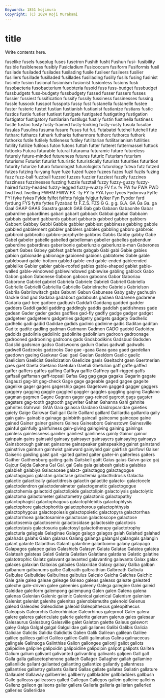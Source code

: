 ```yaml
---
Keywords: 1851 kojimura
Copyright: (C) 2024 Koji Murakami
---
```


# title

Write contents here.



fuselike fusels fuseplug fuses fusetron Fushih fusht Fushun fusi-
fusibility fusible fusibleness fusibly Fusicladium Fusicoccum fusiform Fusiformis fusil fusilade
fusiladed fusilades fusilading fusile fusileer fusileers fusilier fusiliers fusillade fusilladed
fusillades fusillading fusilly fusils fusing fusinist fusinite fusion fusional fusionism
fusionist fusionless fusions fusk fusobacteria fusobacterium fusobteria fusoid fuss fuss-budget
fussbudget fussbudgets fuss-budgety fussbudgety fussed fusser fussers fusses fussier fussiest
fussification fussify fussily fussiness fussinesses fussing fussle fussock fusspot fusspots
fussy fust fustanella fustanelle fustee fuster fusteric fustet fustian fustianish
fustianist fustianize fustians fustic fustics fustie fustier fustiest fustigate fustigated
fustigating fustigation fustigator fustigatory fustilarian fustilugs fustily fustin fustinella fustiness
fustle fustoc fusty fusty-framed fusty-looking fusty-rusty fusula fusulae fusulas Fusulina
fusuma fusure Fusus fut fut. Futabatei futchel futchell fute futharc
futharcs futhark futharks futhermore futhorc futhorcs futhork futhorks futile futilely
futileness futiley futilitarian futilitarianism futilities futility futilize futilous futon futons
futtah futter futteret futtermassel futtock futtocks Futura futurable futural futurama
futuramic future futureless futurely future-minded futureness futures futuric Futurism futurism
futurisms Futurist futurist futuristic futuristically futurists futurities futurition futurity futurize
futuro futurologist futurologists futurology futwa futz futzed futzes futzing fu-yang
fuye fuze fuzed fuzee fuzees fuzes fuzil fuzils fuzing fuzz
fuzz-ball fuzzball fuzzed fuzzes fuzzier fuzziest fuzzily fuzzines fuzziness fuzzinesses
fuzzing fuzzle fuzztail fuzzy fuzzy-guzzy fuzzy-haired fuzzy-headed fuzzy-legged fuzzy-wuzzy FV
f.v. fv FW fw FWA FWD fwd fwd. fwelling FWHM
FWIW FX -fy FY fy FYA fyce fyces Fydorova Fyffe
FYI fyke fykes Fylde fylfot fylfots fylgja fylgjur fylker Fyn
Fyodor fyrd fyrdung FYS fytte fyttes Fyzabad fz F.Z.S. FZS
G G. g g. G.A. GA Ga Ga. ga Gaal
GAAP GAAS Gaastra gaatch GAB Gab gab Gabaon Gabaonite Gabar
gabardine gabardines gabari gabarit gabback Gabbai gabbai Gabbaim gabbais gabbard
gabbards gabbart gabbarts gabbed gabber gabbers Gabbert Gabbey Gabbi Gabbie
gabbier gabbiest gabbiness gabbing gabble gabbled gabblement gabbler gabblers gabbles
gabbling gabbro gabbroic gabbroid gabbroitic gabbro-porphyrite gabbros Gabbs Gabby gabby
Gabe Gabel gabeler gabelle gabelled gabelleman gabeller gabelles gabendum gaberdine
gaberdines gaberloonie gaberlunzie gaberlunzie-man Gaberones gabert Gabes Gabey gabfest gabfests
gabgab Gabi gabi Gabie gabies gabion gabionade gabionage gabioned gabions
gablatores Gable gable gableboard gable-bottom gabled gable-end gable-ended gableended gablelike
Gabler gabler gable-roofed gables gable-shaped gablet gable-walled gable-windowed gablewindowed gablewise
gabling gablock Gabo Gabon gabon Gabonese Gaboon gaboon gaboons Gabor
Gaboriau Gaborone Gabriel gabriel Gabriela Gabriele Gabrieli Gabriell Gabriella Gabrielle
Gabrielli Gabriellia Gabriello Gabrielrache Gabriels Gabrielson Gabrila Gabrilowitsch gabs Gabumi
Gabun Gabunese Gaby gaby gachupin Gackle Gad gad Gadaba gadabout
gadabouts gadaea Gadarene gadarene Gadaria gad-bee gadbee gadbush Gaddafi Gaddang
gadded gadder gadders Gaddi gaddi gadding gaddingly gaddis gaddish gaddishness
gade gadean Gader gader gades gadflies gad-fly gadfly gadge gadger
gadget gadgeteer gadgeteers gadgetries gadgetry gadgets gadgety Gadhelic gadhelic gadi
gadid Gadidae gadids gadinic gadinine gadis Gaditan gaditan Gadite gadite
gadling gadman Gadmann Gadmon GADO gadoid Gadoidea gadoids gadolinia gadolinic
gadolinite gadolinium gadroon gadroonage gadrooned gadrooning gadroons gads Gadsbodikins Gadsbud
Gadsden Gadslid gadsman gadso Gadswoons gaduin Gadus gadwall gadwalls gadwell
Gadzooks gadzooks Gae gae -gaea Gaea gaea gaed gaedelian gaedown
gaeing Gaekwar Gael gael Gaelan Gaeldom Gaelic gaelic Gaelicism Gaelicist
Gaelicization Gaelicize gaels Gaeltacht gaen Gaertnerian gaes gaet Gaeta Gaetano
Gaetulan Gaetuli Gaetulian gaff gaffe gaffed gaffer gaffers gaffes gaffing
Gaffkya gaffle Gaffney gaff-rigged gaffs gaffsail gaffsman gaff-topsail Gafsa Gag
gag gaga gagaku Gagarin gagate Gagauzi gag-bit gag-check Gage gage
gageable gaged gagee gageite gagelike gager gagers gagership gages Gagetown
gagged gagger gaggers gaggery gagging gaggle gaggled gaggler gaggles gaggling
gaging Gagliano gagman gagmen Gagne Gagnon gagor gag-reined gagroot gags
gagster gagsters gag-tooth gagtooth gagwriter Gahan Gahanna Gahl gahnite gahnites
Gahrwali GAIA Gaia gaiassa Gaidano Gaidropsaridae gaieties gaiety Gaige Gaikwar
Gail gail Gaile Gaillard gaillard Gaillardia gaillardia gaily gain gain-
gainable gainage gainbirth gaincall gaincome gaincope gaine gained Gainer gainer
gainers Gaines Gainesboro Gainestown Gainesville gainful gainfully gainfulness gain-giving gaingiving
gaining gainings gainless gainlessness gainlier gainliest gainliness gainly Gainor gainor
gainpain gains gainsaid gainsay gainsayer gainsayers gainsaying gainsays Gainsborough gainset
gainsome gainspeaker gainspeaking gainst gainstand gainstrive gainturn gaintwist gainward gainyield
gair gairfish gairfowl Gaiser Gaiseric gaisling gaist gait -gaited gaited
gaiter gaiter-in gaiterless gaiters Gaither Gaithersburg gaiting gaits Gaitskell gaitt
Gaius gaius Gaivn gaize gaj Gajcur Gajda Gakona Gal Gal.
gal Gala gala galabeah galabia galabias galabieh galabiya Galacaceae galact-
galactagog galactagogue galactagoguic galactan galactase galactemia galacthidrosis Galactia galactic galactically
galactidrosis galactin galactite galacto- galactocele galactodendron galactodensimeter galactogenetic galactogogue galactohemia
galactoid galactolipide galactolipin galactolysis galactolytic galactoma galactometer galactometry galactonic galactopathy
galactophagist galactophagous galactophlebitis galactophlysis galactophore galactophoritis galactophorous galactophthysis galactophygous galactopoiesis
galactopoietic galactopyra galactorrhea galactorrhoea galactosamine galactosan galactoscope galactose galactosemia galactosemic
galactosidase galactoside galactosis galactostasis galactosuria galactosyl galactotherapy galactotrophy galacturia galagala
Galaginae Galago galago galagos galah Galahad galahad galahads galahs Galan
galanas Galang galanga galangal galangals galangin galant galante Galanthus Galanti
galantine galantuomo galany galapago Galapagos galapee galas Galashiels Galasyn Galata
Galatae Galatea galatea Galateah galateas Galati Galatia Galatian Galatians galatians
Galatic galatine galatotrophic Galatz galavant galavanted galavanting galavants Galax galax
galaxes galaxian Galaxias galaxies Galaxiidae Galaxy galaxy Galba galban galbanum
galbanums galbe Galbraith galbraithian Galbreath Galbula Galbulae Galbulidae Galbulinae galbulus
Galcaio Galcha Galchas Galchic Gale gale galea galeae galeage Galeao
galeas galeass galeate galeated galeche gale-driven galee galeenies galeeny Galega
galegine Galei galeid Galeidae galeiform galempong galempung Galen galen Galena
galena galenas Galenian Galenic galenic Galenical galenical Galenism galenism Galenist
galenist galenite galenites galenobismutite galenoid Galenus galeod Galeodes Galeodidae galeoid
Galeopithecus galeopithecus Galeopsis Galeorchis Galeorhinidae Galeorhinus galeproof Galer galera galere
galeres galericulate galerie galerite galerum galerus gales galesaur Galesaurus Galesburg
Galesville galet Galeton galette Galeus galewort galey Galga Galgal galgal
Galgulidae gali galianes Galibi Galibis Galicia Galician Galictis Galidia Galidictis
Galien Galik Galilean galilean Galilee galilee galilees galilei Galileo galileo
Galili galimatias Galina galinaceous galingale Galinsoga Galinthias Galion galiongee galionji
galiot galiots galipidine galipine galipoidin galipoidine galipoipin galipot galipots Galitea
Galium galium galivant galivanted galivanting galivants galjoen Gall gall Galla
galla gallacetophenone gallach Gallager Gallagher gallah gallamine gallanilide gallant gallanted
gallanting gallantize gallantly gallantness gallantries gallantry gallants Gallard Gallas gallate
gallates Gallatin gallature Gallaudet Gallaway gallberries gallberry gallbladder gallbladders gallbush
Galle galleass galleasses galled Gallegan Gallegos gallein galleine galleins Gallenz
galleon galleons galler gallera Galleria galleria gallerian galleried galleries Galleriidae
